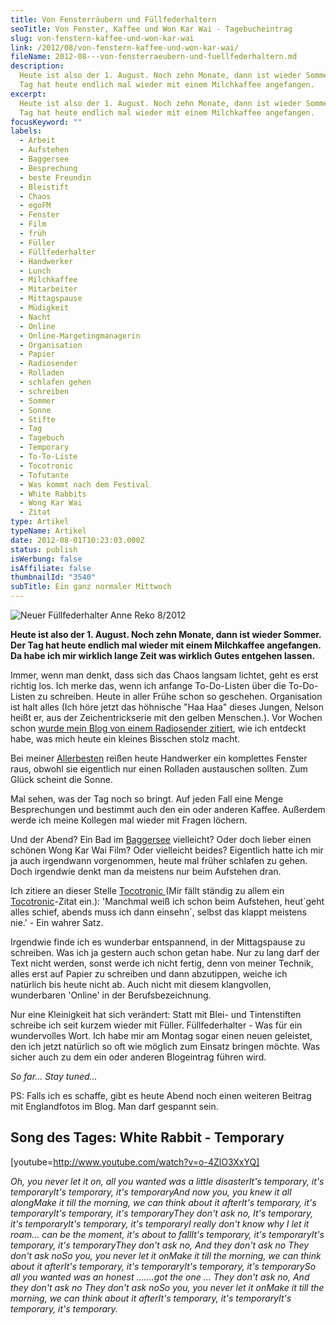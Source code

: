 ```yaml
---
title: Von Fensterräubern und Füllfederhaltern
seoTitle: Von Fenster, Kaffee und Won Kar Wai - Tagebucheintrag
slug: von-fenstern-kaffee-und-won-kar-wai
link: /2012/08/von-fenstern-kaffee-und-won-kar-wai/
fileName: 2012-08---von-fensterraeubern-und-fuellfederhaltern.md
description:
  Heute ist also der 1. August. Noch zehn Monate, dann ist wieder Sommer. Der
  Tag hat heute endlich mal wieder mit einem Milchkaffee angefangen.
excerpt:
  Heute ist also der 1. August. Noch zehn Monate, dann ist wieder Sommer. Der
  Tag hat heute endlich mal wieder mit einem Milchkaffee angefangen.
focusKeyword: ""
labels:
  - Arbeit
  - Aufstehen
  - Baggersee
  - Besprechung
  - beste Freundin
  - Bleistift
  - Chaos
  - egoFM
  - Fenster
  - Film
  - früh
  - Füller
  - Füllfederhalter
  - Handwerker
  - Lunch
  - Milchkaffee
  - Mitarbeiter
  - Mittagspause
  - Müdigkeit
  - Nacht
  - Online
  - Online-Margetingmanagerin
  - Organisation
  - Papier
  - Radiosender
  - Rolladen
  - schlafen gehen
  - schreiben
  - Sommer
  - Sonne
  - Stifte
  - Tag
  - Tagebuch
  - Temporary
  - To-To-Liste
  - Tocotronic
  - Tofutante
  - Was kommt nach dem Festival
  - White Rabbits
  - Wong Kar Wai
  - Zitat
type: Artikel
typeName: Artikel
date: 2012-08-01T10:23:03.000Z
status: publish
isWerbung: false
isAffiliate: false
thumbnailId: "3540"
subTitle: Ein ganz normaler Mittwoch
---
```


![Neuer Füllfederhalter Anne Reko 8/2012](http://cardamonchai.com/wp-content/uploads/2012/08/img_20120801_094736-640x640.jpg "Neuer Füllfederhalter Anne Reko 8/2012")

<strong>Heute ist also der 1. August. Noch zehn Monate, dann ist wieder Sommer.
Der Tag hat heute endlich mal wieder mit einem Milchkaffee angefangen. Da habe
ich mir wirklich lange Zeit was wirklich Gutes entgehen lassen.</strong>

Immer, wenn man denkt, dass sich das Chaos langsam lichtet, geht es erst richtig
los. Ich merke das, wenn ich anfange To-Do-Listen über die To-Do-Listen zu
schreiben. Heute in aller Frühe schon so geschehen. Organisation ist halt alles
(Ich höre jetzt das höhnische "Haa Haa" dieses Jungen, Nelson heißt er, aus der
Zeichentrickserie mit den gelben Menschen.). Vor Wochen schon
<a title="Ego" href="http://www.egofm.de/default.aspx?ID=6117&amp;showNews=1168552">wurde
mein Blog von einem Radiosender zitiert</a>, wie ich entdeckt habe, was mich
heute ein kleines Bisschen stolz macht.

Bei meiner
<a title="Tofutante" href="http://tofutante.wordpress.com/">Allerbesten</a>
reißen heute Handwerker ein komplettes Fenster raus, obwohl sie eigentlich nur
einen Rolladen austauschen sollten. Zum Glück scheint die Sonne.

Mal sehen, was der Tag noch so bringt. Auf jeden Fall eine Menge Besprechungen
und bestimmt auch den ein oder anderen Kaffee. Außerdem werde ich meine Kollegen
mal wieder mit Fragen löchern.

Und der Abend? Ein Bad im
<a title="Baggersee" href="//?s=baggersee">Baggersee</a> vielleicht? Oder doch
lieber einen schönen Wong Kar Wai Film? Oder vielleicht beides? Eigentlich hatte
ich mir ja auch irgendwann vorgenommen, heute mal früher schlafen zu gehen. Doch
irgendwie denkt man da meistens nur beim Aufstehen dran.

Ich zitiere an dieser Stelle
<a title="Tocotronic" href="http://musichq.de/images/artist_event/tocotronic/tocotronic.jpg">Tocotronic
</a>(Mir fällt ständig zu allem ein
<a title="Tocotronic" href="http://musichq.de/images/artist_event/tocotronic/tocotronic.jpg">Tocotronic</a>-Zitat
ein.): 'Manchmal weiß ich schon beim Aufstehen, heut´geht alles schief, abends
muss ich dann einsehn´, selbst das klappt meistens nie.' - Ein wahrer Satz.

Irgendwie finde ich es wunderbar entspannend, in der Mittagspause zu schreiben.
Was ich ja gestern auch schon getan habe. Nur zu lang darf der Text nicht
werden, sonst werde ich nicht fertig, denn von meiner Technik, alles erst auf
Papier zu schreiben und dann abzutippen, weiche ich natürlich bis heute nicht
ab. Auch nicht mit diesem klangvollen, wunderbaren 'Online' in der
Berufsbezeichnung.

Nur eine Kleinigkeit hat sich verändert: Statt mit Blei- und Tintenstiften
schreibe ich seit kurzem wieder mit Füller. Füllfederhalter - Was für ein
wundervolles Wort. Ich habe mir am Montag sogar einen neuen geleistet, den ich
jetzt natürlich so oft wie möglich zum Einsatz bringen möchte. Was sicher auch
zu dem ein oder anderen Blogeintrag führen wird.

<em>So far... Stay tuned...</em>

PS: Falls ich es schaffe, gibt es heute Abend noch einen weiteren Beitrag mit
Englandfotos im Blog. Man darf gespannt sein.

## Song des Tages: White Rabbit - Temporary

[youtube=http://www.youtube.com/watch?v=o-4ZlO3XxYQ]

<em>Oh, you never let it on, all you wanted was a little disaster</em><em>It's
temporary, it's temporary</em><em>It's temporary, it's temporary</em><em>And now
you, you knew it all along</em><em>Make it till the morning, we can think about
it after</em><em>It's temporary, it's temporary</em><em>It's temporary, it's
temporary</em><em>They don't ask no, </em><em>It's temporary, it's
temporary</em><em>It's temporary, it's temporary</em><em>I really don't know why
I let it roam</em><em>... can be the moment, it's about to fall</em><em>It's
temporary, it's temporary</em><em>It's temporary, it's temporary</em><em>They
don't ask no, </em><em>And they don't ask no </em><em>They don't ask
no</em><em>So you, you never let it on</em><em>Make it till the morning, we can
think about it after</em><em>It's temporary, it's temporary</em><em>It's
temporary, it's temporary</em><em>So all you wanted was an honest
....</em><em>...got the one ... </em><em>They don't ask no, </em><em>And they
don't ask no </em><em>They don't ask no</em><em>So you, you never let it
on</em><em>Make it till the morning, we can think about it after</em><em>It's
temporary, it's temporary</em><em>It's temporary, it's temporary.</em>
